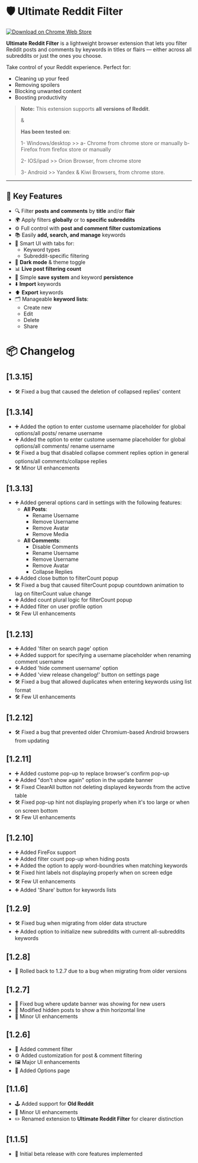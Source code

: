 # 🛡️ Ultimate Reddit Filter

[![Download on Chrome Web Store](https://img.shields.io/badge/Download-Chrome%20Web%20Store-blue?style=for-the-badge&logo=googlechrome)](https://chromewebstore.google.com/detail/ultimate-reddit-filter/mkgoifedffhajjchmppjdodfgmeeahne)

**Ultimate Reddit Filter** is a lightweight browser extension that lets you filter Reddit posts and comments by keywords in titles or flairs — either across all subreddits or just the ones you choose.

Take control of your Reddit experience. Perfect for:
- Cleaning up your feed
- Removing spoilers
- Blocking unwanted content
- Boosting productivity

> **Note:**
>  This extension supports **all versions of Reddit**.
> 
> &
> 
> **Has been tested on**:
> 
> 1-  Windows/desktop >> a- Chrome from chrome store or manually  b- Firefox from firefox store or manually
> 
> 2-   IOS/ipad >> Orion Browser, from chrome store
> 
> 3-   Android >> Yandex & Kiwi Browsers, from chrome store.

---

## 🔑 Key Features

- 🔍 Filter **posts and comments** by **title** and/or **flair**
- 🌍 Apply filters **globally** or to **specific subreddits**
- ⚙️ Full control with **post and comment filter customizations**
- 📚 Easily **add, search, and manage** keywords
- 🧠 Smart UI with tabs for:
  - Keyword types
  - Subreddit-specific filtering
- 🌙 **Dark mode** & theme toggle
- 📊 **Live post filtering count**
- 💾 Simple **save system** and keyword **persistence**
- ⬇️ **Import** keywords
- ⬆️ **Export** keywords
- 🗂️ Manageable **keyword lists**:
  - Create new
  - Edit
  - Delete
  - Share
  

# 📦 Changelog

## [1.3.15]
- 🛠️ Fixed a bug that caused the deletion of collapsed replies' content

## [1.3.14]
- ➕ Added the option to enter custome username placeholder for global options/all posts/ rename username
- ➕ Added the option to enter custome username placeholder for global options/all comments/ rename username
- 🛠️ Fixed a bug that disabled collapse comment replies option in general options/all comments/collapse replies 
- 🛠️ Minor UI enhancements
  
## [1.3.13]
- ➕ Added general options card in settings with the following features:
  - **All Posts**:
    - Rename Username
    - Remove Username
    - Remove Avatar
    - Remove Media
  - **All Comments**:
    - Disable Comments
    - Rename Username
    - Remove Username
    - Remove Avatar
    - Collapse Replies
- ➕ Added close button to filterCount popup
- 🛠️ Fixed a bug that caused filterCount popup countdown animation to lag on filterCount value change
- ➕ Added count plural logic for filterCount popup
- ➕ Added filter on user profile option
- 🛠️ Few UI enhancements
## [1.2.13]
- ➕ Added 'filter on search page' option
- ➕ Added support for specifying a username placeholder when renaming comment username
- ➕ Added 'hide comment username' option
- ➕ Added 'view release changelog!' button on settings page
- 🛠️ Fixed a bug that allowed duplicates when entering keywords using list format
- 🛠️ Few UI enhancements
  
## [1.2.12]
- 🛠️ Fixed a bug that prevented older Chromium-based Android browsers from updating
  
## [1.2.11]
- ➕ Added custome pop-up to replace browser's confirm pop-up
- ➕ Added "don't show again" option in the update banner
- 🛠️ Fixed ClearAll button not deleting displayed keywords from the active table
- 🛠️ Fixed pop-up hint not displaying properly when it's too large or when on screen bottom
- 🛠️ Few UI enhancements
  
## [1.2.10]
- ➕ Added FireFox support
- ➕ Added filter count pop-up when hiding posts
- ➕ Added the option to apply word-boundries when matching keywords 
- 🛠️ Fixed hint labels not displaying properly when on screen edge
- 🛠️ Few UI enhancements
- ➕ Added 'Share' button for keywords lists
  
## [1.2.9]
- 🛠️ Fixed bug when migrating from older data structure  
- ➕ Added option to initialize new subreddits with current all-subreddits keywords

## [1.2.8]
- 🔄 Rolled back to 1.2.7 due to a bug when migrating from older versions

## [1.2.7]
- 🐞 Fixed bug where update banner was showing for new users  
- 📏 Modified hidden posts to show a thin horizontal line  
- 🎨 Minor UI enhancements

## [1.2.6]
- 💬 Added comment filter  
- ⚙️ Added customization for post & comment filtering  
- 🖼️ Major UI enhancements  
- 🧩 Added Options page

## [1.1.6]
- 🕹️ Added support for **Old Reddit**  
- 🎨 Minor UI enhancements  
- ✏️ Renamed extension to **Ultimate Reddit Filter** for clearer distinction

## [1.1.5]
- 🚀 Initial beta release with core features implemented

